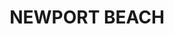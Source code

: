 ---
lastmod: '2025-04-06T06:05:20+00:00'
latitude: -33.660707
layout: suburb
longitude: 151.314599
postcode: '2106'
state: NSW
title: NEWPORT BEACH
url: /nsw/newport-beach/
---